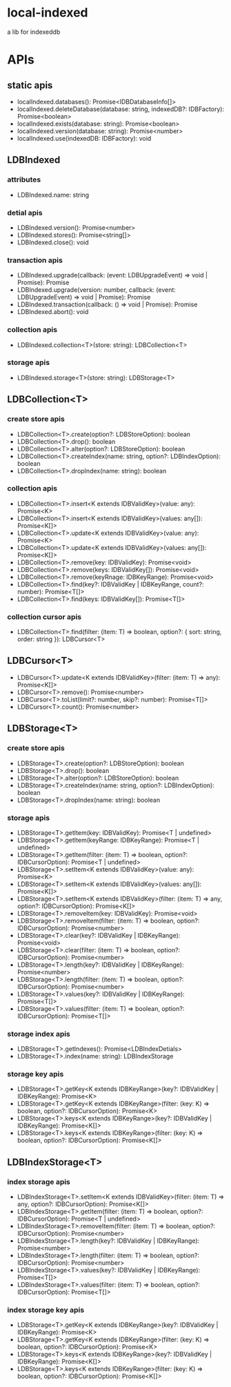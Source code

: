 # local-indexed

a lib for indexeddb

# APIs

## static apis

* localIndexed.databases(): Promise\<IDBDatabaseInfo[]>
* localIndexed.deleteDatabase(database: string, indexedDB?: IDBFactory): Promise\<boolean>
* localIndexed.exists(database: string): Promise\<boolean>
* localIndexed.version(database: string): Promise\<number>
* localIndexed.use(indexedDB: IDBFactory): void

## LDBIndexed

### attributes

* LDBIndexed.name: string

### detial apis

* LDBIndexed.version(): Promise\<number>
* LDBIndexed.stores(): Promise\<string[]>
* LDBIndexed.close(): void

### transaction apis

* LDBIndexed.upgrade(callback: (event: LDBUpgradeEvent) => void | Promise<void>): Promise<void>
* LDBIndexed.upgrade(version: number, callback: (event: LDBUpgradeEvent) => void | Promise<void>): Promise<void>
* LDBIndexed.transaction(callback: () => void | Promise<void>): Promise<void>
* LDBIndexed.abort(): void

### collection apis

* LDBIndexed.collection\<T>(store: string): LDBCollection\<T>

### storage apis

* LDBIndexed.storage\<T>(store: string): LDBStorage\<T>

## LDBCollection\<T>

### create store apis

* LDBCollection\<T>.create(option?: LDBStoreOption): boolean
* LDBCollection\<T>.drop(): boolean
* LDBCollection\<T>.alter(option?: LDBStoreOption): boolean
* LDBCollection\<T>.createIndex(name: string, option?: LDBIndexOption): boolean
* LDBCollection\<T>.dropIndex(name: string): boolean

### collection apis

* LDBCollection\<T>.insert\<K extends IDBValidKey>(value: any): Promise\<K>
* LDBCollection\<T>.insert\<K extends IDBValidKey>(values: any[]): Promise\<K[]>
* LDBCollection\<T>.update\<K extends IDBValidKey>(value: any): Promise\<K>
* LDBCollection\<T>.update\<K extends IDBValidKey>(values: any[]): Promise\<K[]>
* LDBCollection\<T>.remove(key: IDBValidKey): Promise\<void>
* LDBCollection\<T>.remove(keys: IDBValidKey[]): Promise\<void>
* LDBCollection\<T>.remove(keyRnage: IDBKeyRange): Promise\<void>
* LDBCollection\<T>.find(key?: IDBValidKey | IDBKeyRange, count?: number): Promise\<T[]>
* LDBCollection\<T>.find(keys: IDBValidKey[]): Promise\<T[]>

### collection cursor apis

* LDBCollection\<T>.find(filter: (item: T) => boolean, option?: { sort: string, order: string }): LDBCursor\<T>

## LDBCursor\<T>

* LDBCursor\<T>.update\<K extends IDBValidKey>(filter: (item: T) => any): Promise\<K[]>
* LDBCursor\<T>.remove(): Promise\<number>
* LDBCursor\<T>.toList(limit?: number, skip?: number): Promise\<T[]>
* LDBCursor\<T>.count(): Promise\<number>

## LDBStorage\<T>

### create store apis

* LDBStorage\<T>.create(option?: LDBStoreOption): boolean
* LDBStorage\<T>.drop(): boolean
* LDBStorage\<T>.alter(option?: LDBStoreOption): boolean
* LDBStorage\<T>.createIndex(name: string, option?: LDBIndexOption): boolean
* LDBStorage\<T>.dropIndex(name: string): boolean

### storage apis

* LDBStorage\<T>.getItem(key: IDBValidKey): Promise\<T | undefined>
* LDBStorage\<T>.getItem(keyRange: IDBKeyRange): Promise\<T | undefined>
* LDBStorage\<T>.getItem(filter: (item: T) => boolean, option?: IDBCursorOption): Promise\<T | undefined>
* LDBStorage\<T>.setItem\<K extends IDBValidKey>(value: any): Promise\<K>
* LDBStorage\<T>.setItem\<K extends IDBValidKey>(values: any[]): Promise\<K[]>
* LDBStorage\<T>.setItem\<K extends IDBValidKey>(filter: (item: T) => any, option?: IDBCursorOption): Promise\<K[]>
* LDBStorage\<T>.removeItem(key: IDBValidKey): Promise\<void>
* LDBStorage\<T>.removeItem(filter: (item: T) => boolean, option?: IDBCursorOption): Promise\<number>
* LDBStorage\<T>.clear(key?: IDBValidKey | IDBKeyRange): Promise\<void>
* LDBStorage\<T>.clear(filter: (item: T) => boolean, option?: IDBCursorOption): Promise\<number>
* LDBStorage\<T>.length(key?: IDBValidKey | IDBKeyRange): Promise\<number>
* LDBStorage\<T>.length(filter: (item: T) => boolean, option?: IDBCursorOption): Promise\<number>
* LDBStorage\<T>.values(key?: IDBValidKey | IDBKeyRange): Promise\<T[]>
* LDBStorage\<T>.values(filter: (item: T) => boolean, option?: IDBCursorOption): Promise\<T[]>

### storage index apis

* LDBStorage\<T>.getIndexes(): Promise\<LDBIndexDetials>
* LDBStorage\<T>.index(name: string): LDBIndexStorage

### storage key apis

* LDBStorage\<T>.getKey\<K extends IDBKeyRange>(key?: IDBValidKey | IDBKeyRange): Promise\<K>
* LDBStorage\<T>.getKey\<K extends IDBKeyRange>(filter: (key: K) => boolean, option?: IDBCursorOption): Promise\<K>
* LDBStorage\<T>.keys\<K extends IDBKeyRange>(key?: IDBValidKey | IDBKeyRange): Promise\<K[]>
* LDBStorage\<T>.keys\<K extends IDBKeyRange>(filter: (key: K) => boolean, option?: IDBCursorOption): Promise\<K[]>

## LDBIndexStorage\<T>

### index storage apis

* LDBIndexStorage\<T>.setItem\<K extends IDBValidKey>(filter: (item: T) => any, option?: IDBCursorOption): Promise\<K[]>
* LDBIndexStorage\<T>.getItem(filter: (item: T) => boolean, option?: IDBCursorOption): Promise\<T | undefined>
* LDBIndexStorage\<T>.removeItem(filter: (item: T) => boolean, option?: IDBCursorOption): Promise\<number>
* LDBIndexStorage\<T>.length(key?: IDBValidKey | IDBKeyRange): Promise\<number>
* LDBIndexStorage\<T>.length(filter: (item: T) => boolean, option?: IDBCursorOption): Promise\<number>
* LDBIndexStorage\<T>.values(key?: IDBValidKey | IDBKeyRange): Promise\<T[]>
* LDBIndexStorage\<T>.values(filter: (item: T) => boolean, option?: IDBCursorOption): Promise\<T[]>

### index storage key apis

* LDBStorage\<T>.getKey\<K extends IDBKeyRange>(key?: IDBValidKey | IDBKeyRange): Promise\<K>
* LDBStorage\<T>.getKey\<K extends IDBKeyRange>(filter: (key: K) => boolean, option?: IDBCursorOption): Promise\<K>
* LDBStorage\<T>.keys\<K extends IDBKeyRange>(key?: IDBValidKey | IDBKeyRange): Promise\<K[]>
* LDBStorage\<T>.keys\<K extends IDBKeyRange>(filter: (key: K) => boolean, option?: IDBCursorOption): Promise\<K[]>